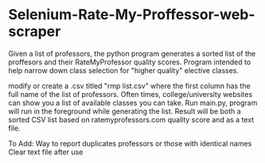 # Selenium-Rate-My-Proffessor-web-scraper
Given a list of professors, the python program generates a sorted list of the proffesors and their RateMyProfessor quality scores. Program intended to help narrow down class selection for "higher quality" elective classes.

modify or create a .csv titled "rmp list.csv" where the first column has the full name of the list of professors. Often times, college/university websites can show you a list of available classes you can take. 
Run main.py, program will run in the foreground while generating the list. 
Result will be both a sorted CSV list based on ratemyprofessors.com quality score and as a text file. 

To Add: 
  Way to report  duplicates professors or those with identical names
  Clear text file after use
